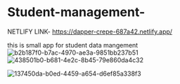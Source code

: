 # Student-management-

NETLIFY LINK- https://dapper-crepe-687a42.netlify.app/

this is small app for student data mangement 
![b2b187f0-b7ac-4970-ae3a-9851bb237b51](https://user-images.githubusercontent.com/108179730/177926711-768be09c-0628-48f1-aea2-a644221f22ef.jpg)
![438501b0-b681-4e2c-8b45-79e860da4c32](https://user-images.githubusercontent.com/108179730/177926723-dc23b4bc-4e3a-40c9-98cd-c47d6ac8cc49.jpg)

![137450da-b0ed-4459-a654-d6ef85a338f3](https://user-images.githubusercontent.com/108179730/177926739-52921af4-c201-4217-a92d-fb986350c633.jpg)
